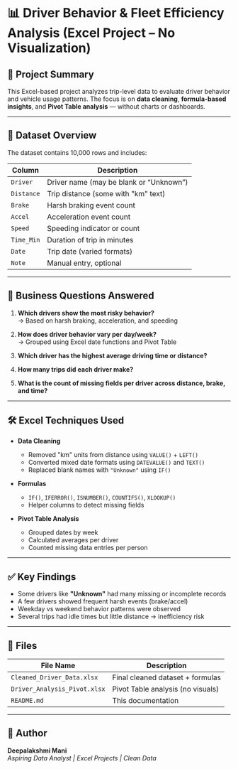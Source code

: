 
# 📊 Driver Behavior & Fleet Efficiency Analysis (Excel Project – No Visualization)

## 📌 Project Summary
This Excel-based project analyzes trip-level data to evaluate driver behavior and vehicle usage patterns. The focus is on **data cleaning**, **formula-based insights**, and **Pivot Table analysis** — without charts or dashboards.

---

## 🧩 Dataset Overview

The dataset contains 10,000 rows and includes:

| Column       | Description                              |
|--------------|------------------------------------------|
| `Driver`     | Driver name (may be blank or “Unknown”)  |
| `Distance`   | Trip distance (some with "km" text)      |
| `Brake`      | Harsh braking event count                |
| `Accel`      | Acceleration event count                 |
| `Speed`      | Speeding indicator or count              |
| `Time_Min`   | Duration of trip in minutes              |
| `Date`       | Trip date (varied formats)               |
| `Note`       | Manual entry, optional                   |

---

## 🎯 Business Questions Answered

1. **Which drivers show the most risky behavior?**  
   → Based on harsh braking, acceleration, and speeding

2. **How does driver behavior vary per day/week?**  
   → Grouped using Excel date functions and Pivot Table

3. **Which driver has the highest average driving time or distance?**

4. **How many trips did each driver make?**

5. **What is the count of missing fields per driver across distance, brake, and time?**

---

## 🛠 Excel Techniques Used

- **Data Cleaning**
  - Removed "km" units from distance using `VALUE()` + `LEFT()`
  - Converted mixed date formats using `DATEVALUE()` and `TEXT()`
  - Replaced blank names with `"Unknown"` using `IF()`

- **Formulas**
  - `IF()`, `IFERROR()`, `ISNUMBER()`, `COUNTIFS()`, `XLOOKUP()`
  - Helper columns to detect missing fields

- **Pivot Table Analysis**
  - Grouped dates by week
  - Calculated averages per driver
  - Counted missing data entries per person

---

## ✅ Key Findings

- Some drivers like **"Unknown"** had many missing or incomplete records
- A few drivers showed frequent harsh events (brake/accel)
- Weekday vs weekend behavior patterns were observed
- Several trips had idle times but little distance → inefficiency risk

---

## 📁 Files

| File Name                         | Description                            |
|----------------------------------|----------------------------------------|
| `Cleaned_Driver_Data.xlsx`       | Final cleaned dataset + formulas       |
| `Driver_Analysis_Pivot.xlsx`     | Pivot Table analysis (no visuals)      |
| `README.md`                      | This documentation                     |

---

## 👤 Author

**Deepalakshmi Mani**  
_Aspiring Data Analyst | Excel Projects | Clean Data_
